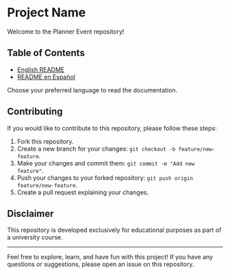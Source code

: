 # Project Name

Welcome to the Planner Event repository!

## Table of Contents
- [English README](README_EN.md)
- [README en Español](README_ES.md)

Choose your preferred language to read the documentation.


## Contributing

If you would like to contribute to this repository, please follow these steps:

1. Fork this repository.
2. Create a new branch for your changes: `git checkout -b feature/new-feature`.
3. Make your changes and commit them: `git commit -m "Add new feature"`.
4. Push your changes to your forked repository: `git push origin feature/new-feature`.
5. Create a pull request explaining your changes.


## Disclaimer
This repository is developed exclusively for educational purposes as part of a university course. 

--------------------------------------------------

Feel free to explore, learn, and have fun with this project! If you have any questions or suggestions, please open an issue on this repository.
